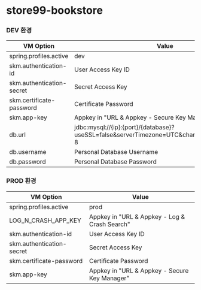# store99-bookstore

### DEV 환경
| VM Option                 | Value                                                                                       |
|---------------------------|---------------------------------------------------------------------------------------------|
| spring.profiles.active    | dev                                                                                         |
| skm.authentication-id     | User Access Key ID                                                                          |
| skm.authentication-secret | Secret Access Key                                                                           |
| skm.certificate-password  | Certificate Password                                                                        |
| skm.app-key               | Appkey in "URL & Appkey - Secure Key Manager"                                               |
| db.url                    | jdbc:mysql://{ip}:{port}/{database}?useSSL=false&serverTimezone=UTC&characterEncoding=UTF-8 |
| db.username               | Personal Database Username                                                                  |
| db.password               | Personal Database Password                                                                  |

### PROD 환경
| VM Option                 | Value                                           |
|---------------------------|-------------------------------------------------|
| spring.profiles.active    | prod                                            |
| LOG_N_CRASH_APP_KEY       | Appkey in "URL & Appkey - Log & Crash Search"   |
| skm.authentication-id     | User Access Key ID                              |
| skm.authentication-secret | Secret Access Key                               |
| skm.certificate-password  | Certificate Password                            |
| skm.app-key               | Appkey in "URL & Appkey - Secure Key Manager"   |